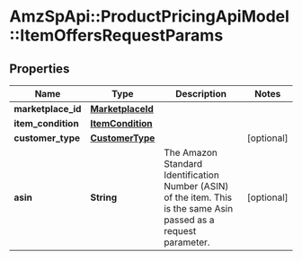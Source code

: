 # AmzSpApi::ProductPricingApiModel::ItemOffersRequestParams

## Properties
Name | Type | Description | Notes
------------ | ------------- | ------------- | -------------
**marketplace_id** | [**MarketplaceId**](MarketplaceId.md) |  | 
**item_condition** | [**ItemCondition**](ItemCondition.md) |  | 
**customer_type** | [**CustomerType**](CustomerType.md) |  | [optional] 
**asin** | **String** | The Amazon Standard Identification Number (ASIN) of the item. This is the same Asin passed as a request parameter. | [optional] 


